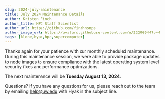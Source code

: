 ```yaml
---
slug: 2024-july-maintenance
title: July 2024 Maintenance Details
author: Kristen Finch
author_title: HPC Staff Scientist
author_url: https://github.com/finchnsnps
author_image_url: https://avatars.githubusercontent.com/u/22206944?v=4
tags: [klone,hyak,hpc,supercomputer]
---
```


Thanks again for your patience with our monthly scheduled maintenance. During this maintenance session, we were able to provide package updates to node images to ensure compliance with the latest operating system level security fixes and performance optimizations.

The next maintenance will be **Tuesday August 13, 2024**. 

Questions? If you have any questions for us, please reach out to the team by emailing help@uw.edu with Hyak in the subject line.

